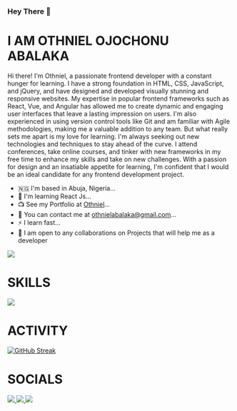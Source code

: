 ### Hey There 👋

<!--
**Othniel01/Othniel01** is a ✨ _special_ ✨ repository because its `README.md` (this file) appears on your GitHub profile.

Here are some ideas to get you started:

- 🔭 I’m currently working on ...
- 🌱 I’m currently learning ...
- 👯 I’m looking to collaborate on ...
- 🤔 I’m looking for help with ...
- 💬 Ask me about ...
- 📫 How to reach me: ...
- 😄 Pronouns: ...
- ⚡ Fun fact: ...
-->

<h1>I AM OTHNIEL OJOCHONU ABALAKA</h1>
<p>
  Hi there! I'm Othniel, a passionate frontend developer with a constant hunger
  for learning. I have a strong foundation in HTML, CSS, JavaScript, and jQuery,
  and have designed and developed visually stunning and responsive websites. My
  expertise in popular frontend frameworks such as React, Vue, and Angular has
  allowed me to create dynamic and engaging user interfaces that leave a lasting
  impression on users. I'm also experienced in using version control tools like
  Git and am familiar with Agile methodologies, making me a valuable addition to
  any team. But what really sets me apart is my love for learning. I'm always
  seeking out new technologies and techniques to stay ahead of the curve. I
  attend conferences, take online courses, and tinker with new frameworks in my
  free time to enhance my skills and take on new challenges. With a passion for
  design and an insatiable appetite for learning, I'm confident that I would be
  an ideal candidate for any frontend development project.
</p>

<ul>
  <li>🇳🇬 I'm based in Abuja, Nigeria...</li>
  <li>🧠 I'm learning React Js...</li>
  <li>📺 See my Portfolio at <a href="https://velvety-praline-91889a.netlify.app">Othniel</a>...</li>
  <li>📩 You can contact me at <a href="mailto:othnielabalaka@gmail.com">othnielabalaka@gmail.com</a>...</li>
  <li>⚡️ I learn fast...</li>
  <li>🤝 I am open to any collaborations on Projects that will help me as a developer</li>
</ul>

![](https://komarev.com/ghpvc/?username=Othniel01&color=green)


<h1>SKILLS</h1>
<p>
  <a href="https://skillicons.dev">
    <img src="https://skillicons.dev/icons?i=git,html,js,css,react,figma" />
  </a>
</p>

<h1>ACTIVITY</h1>

[![GitHub Streak](https://streak-stats.demolab.com?user=Othniel01&theme=dark&hide_border=true&border_radius=4.4)](https://git.io/streak-stats)

<h1>SOCIALS</h1>
<p>
  <a href="https://twitter.com/AtOthnielcodes?t=TI6swStAOVH5xij854RSpA&s=08">
   <img src="https://skillicons.dev/icons?i=twitter" />
  </a>
   <a href="https://www.linkedin.com/in/othniel-abalaka-885b50243 ">
   <img src="https://skillicons.dev/icons?i=linkedin" />
  </a>
   <a href="http://github.com/Othniel01">
   <img src="https://skillicons.dev/icons?i=github" />
  </a>
</p>


